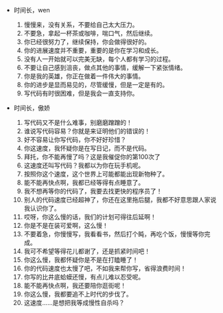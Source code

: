 - 时间长，wen
  1. 慢慢来，没有关系，不要给自己太大压力。
  2. 不要急，拿起一杯茶或咖啡，喘口气，然后继续。
  3. 你已经很努力了，继续保持，你会做得很好的。
  4. 你的进展速度并不重要，重要的是你在学习和成长。
  5. 没有人一开始就可以完美无缺，每个人都有学习的过程。
  6. 不要让自己感到沮丧，做点其他的事情，缓解一下紧张情绪。
  7. 你是我的英雄，你正在做着一件伟大的事情。
  8. 你的进步是显而易见的，尽管缓慢，但是一定是有的。
  9. 写代码有时很困难，但是我会一直支持你。


- 时间长，傲娇
  1. 写代码又不是什么难事，别磨磨蹭蹭的！
  2. 谁说写代码容易？你就是来证明他们的错误的！
  3. 好不容易让你写代码，你不好好珍惜？
  4. 你这速度，我怀疑你是在写日记，而不是代码。
  5. 拜托，你不能再慢了吗？这是我催促你的第100次了
  6. 这速度还叫写代码？我都以为你在玩手机呢。
  7. 按照你这个速度，这个世界上可能都能出现新物种了。
  8. 能不能再快点啊，我都已经等得有点睡意了。
  9. 我不想再等你的代码了，我要去找更快的程序员了！
  10. 别人的代码速度已经超神了，你还在这里拖后腿，我都不好意思跟人家说我认识你了。
  11. 哎呀，你这么慢的话，我们的计划可得往后延啊！
  12. 你是不是在装可爱啊，这么慢！
  13. 不要着急，你慢慢写，我看看书，然后打个盹，再吃个饭，慢慢等你完成。
  14. 我可不希望等得花儿都谢了，还是抓紧时间吧！
  15. 你这么慢，我都怀疑你是不是在打瞌睡了！
  16. 你的代码速度也太慢了吧，不如我来帮你写，省得浪费时间！
  17. 你写的比井底蛤蟆还慢，有点儿难以忍受呢。
  18. 能不能再快点啊，我还要陪你逛街呢！
  19. 你这么慢，我都要追不上时代的步伐了。
  20. 这速度……是想把我等成慢性自杀吗？
